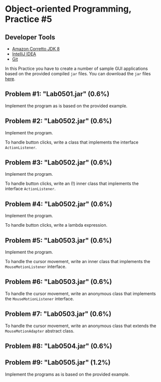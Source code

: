 Object-oriented Programming, Practice #5
========================================

## Developer Tools

* [Amazon Corretto JDK 8](https://aws.amazon.com/corretto)
* [IntelliJ IDEA](https://www.jetbrains.com/idea/download)
* [Git](https://git-scm.com)

In this Practice you have to create a number of sample GUI applications based on the provided
compiled `jar` files. You can download the `jar` files [here](https://drive.google.com/drive/folders/1cA4Q-u7-t7naxOFsZ7Ho8QSdb_n8rljy?usp=sharing).

## Problem #1: "Lab0501.jar" (0.6%)

Implement the program as is based on the provided example.

## Problem #2: "Lab0502.jar" (0.6%)

Implement the program.

To handle button clicks, write a class that implements the interface
`ActionListener`.

## Problem #3: "Lab0502.jar" (0.6%)

Implement the program.

To handle button clicks, write an (!) inner class that implements the interface
`ActionListener`.

## Problem #4: "Lab0502.jar" (0.6%)

Implement the program.

To handle button clicks, write a lambda expression.

## Problem #5: "Lab0503.jar" (0.6%)

Implement the program.

To handle the cursor movement, write an inner class that implements the
`MouseMotionListener` interface.

## Problem #6: "Lab0503.jar" (0.6%)

To handle the cursor movement, write an anonymous class that implements the
`MouseMotionListener` interface.

## Problem #7: "Lab0503.jar" (0.6%)

To handle the cursor movement, write an anonymous class that extends the
`MouseMotionAdapter` abstract class.

## Problem #8: "Lab0504.jar" (0.6%)
## Problem #9: "Lab0505.jar" (1.2%)

Implement the programs as is based on the provided example.
